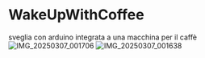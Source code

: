 # WakeUpWithCoffee
sveglia con arduino integrata a una macchina per il caffè
![IMG_20250307_001706](https://github.com/user-attachments/assets/bf5ee2d7-e9ae-4d71-b122-e721d2329e26)
![IMG_20250307_001638](https://github.com/user-attachments/assets/997a67d5-3c0f-4718-9a82-01d7e12b1897)
